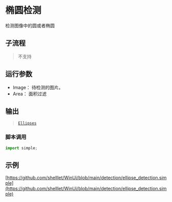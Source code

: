 # 椭圆检测 
检测图像中的圆或者椭圆

## 子流程
> 不支持



## 运行参数


* Image： 待检测的图片。
* Area： 面积过滤

## 输出 

> [`Ellipses`](./types/Ellipse.md)


### 脚本调用

```python
import simple;


```

## 示例

[https://github.com/shelllet/WinUi/blob/main/detection/ellipse_detection.simple](https://github.com/shelllet/WinUi/blob/main/detection/ellipse_detection.simple)

